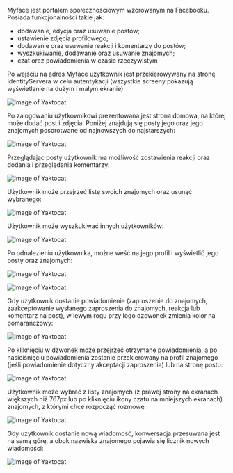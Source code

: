 Myface jest portalem społecznościowym wzorowanym na Facebooku. Posiada funkcjonalności takie jak:
- dodawanie, edycja oraz usuwanie postów;
- ustawienie zdjęcia profilowego;
- dodawanie oraz usuwanie reakcji i komentarzy do postów;
- wyszkukiwanie, dodawanie oraz usuwanie znajomych;
- czat oraz powiadomienia w czasie rzeczywistym

Po wejściu na adres [Myface](https://myface.azurewebsites.net/) użytkownik jest przekierowywany na stronę IdentityServera w celu autentykacji (wszystkie screeny pokazują wyświetlanie na dużym i małym ekranie):
<br>
  
![Image of Yaktocat](https://github.com/JacDev/MyFaceClient/blob/master/Readme/Images/RedirectPage.png)

Po zalogowaniu użytkownikowi prezentowana jest strona domowa, na której może dodać post i zdjęcia. Poniżej znajdują się posty jego oraz jego znajomych posorotwane od najnowszych do najstarszych:
<br>

![Image of Yaktocat](https://github.com/JacDev/MyFaceClient/blob/master/Readme/Images/HomePage.png)

Przeglądając posty użytkownik ma możliwość zostawienia reakcji oraz dodania i przeglądania komentarzy:
<br>

![Image of Yaktocat](https://github.com/JacDev/MyFaceClient/blob/master/Readme/Images/PostOptions.png)

Użytkownik może przejrzeć listę swoich znajomych oraz usunąć wybranego:
<br>

![Image of Yaktocat](https://github.com/JacDev/MyFaceClient/blob/master/Readme/Images/FriendsPage.png)

Użytkownik może wyszkukiwać innych użytkowników:
<br>

![Image of Yaktocat](https://github.com/JacDev/MyFaceClient/blob/master/Readme/Images/FindUser.png)

Po odnalezieniu użytkownika, możne weść na jego profil i wyświetlić jego posty oraz znajomych:
<br>

![Image of Yaktocat](https://github.com/JacDev/MyFaceClient/blob/master/Readme/Images/ProfilePage.png)


![Image of Yaktocat](https://github.com/JacDev/MyFaceClient/blob/master/Readme/Images/ProfileFriends.png)

Gdy użytkownik dostanie powiadomienie (zaproszenie do znajomych, zaakceptowanie wysłanego zaproszenia do znajomych, reakcja lub komentarz na post), w lewym rogu przy logo dzowonek zmienia kolor na pomarańczowy:
<br>

![Image of Yaktocat](https://github.com/JacDev/MyFaceClient/blob/master/Readme/Images/NewNotification.png)

Po kliknięciu w dzwonek może przejrzeć otrzymane powiadomienia, a po nasiciśnięciu powiadomienia zostanie przekierowany na profil znajomego (jeśli powiadomienie dotyczny akceptacji zaproszenia) lub na stronę postu:
<br>

![Image of Yaktocat](https://github.com/JacDev/MyFaceClient/blob/master/Readme/Images/Notifications.png)

Użytkownik może wybrać z listy znajomych (z prawej strony na ekranach większych niż 767px lub po kliknięciu ikony czatu na mniejszych ekranach) znajomych, z którymi chce rozpocząć rozmowę:
<br>

![Image of Yaktocat](https://github.com/JacDev/MyFaceClient/blob/master/Readme/Images/Chat.png)

Gdy użytkownik dostanie nową wiadomość, konwersacja przesuwana jest na samą górę, a obok nazwiska znajomego pojawia się licznik nowych wiadomości:

![Image of Yaktocat](https://github.com/JacDev/MyFaceClient/blob/master/Readme/Images/NewMessage.png)
